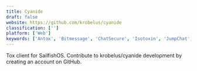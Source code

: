 ```yaml
---
title: Cyanide
draft: false 
website: https://github.com/krobelus/cyanide
classification: ['']
platform: ['Web']
keywords: ['Antox', 'Bitmessage', 'ChatSecure', 'Isotoxin', 'JumpChat', 'Ricin', 'Riot.im', 'Signal', 'Slack', 'Telegram', 'Threema', 'Torchat', 'Tox', 'Toxic', 'Toxygen', 'Ventrilo', 'Wire', 'Zulip', 'uTox']
---
```

Tox client for SailfishOS. Contribute to krobelus/cyanide development by creating an account on GitHub.